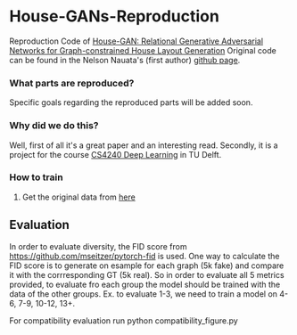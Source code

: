 # House-GANs-Reproduction
Reproduction Code of [House-GAN: Relational Generative Adversarial Networks for Graph-constrained House Layout Generation](https://arxiv.org/abs/2003.06988)
Original code can be found in the Nelson Nauata's (first author) [github page](https://github.com/ennauata/housegan).

### What parts are reproduced?
Specific goals regarding the reproduced parts will be added soon.

### Why did we do this?
Well, first of all it's a great paper and an interesting read.
Secondly, it is a project for the course [CS4240 Deep Learning](https://studiegids.tudelft.nl/a101_displayCourse.do?course_id=57391&_NotifyTextSearch_) in TU Delft.

### How to train
1. Get the original data from [here](https://www.dropbox.com/sh/p707nojabzf0nhi/AAB4UPwW0EgHhbQuHyq60tCKa?dl=0)


Evaluation
------
In order to evaluate diversity, the FID score from https://github.com/mseitzer/pytorch-fid is used. One way to calculate the FID score is to generate on esample for each graph (5k fake) and compare it with the corrresponding GT (5k real).
So in order to evaluate all 5 metrics provided, to evaluate fro each group the model should be trained with the data of the other groups. Ex. to evaluate 1-3, we need to train a model on 4-6, 7-9, 10-12, 13+.

For compatibility evaluation run python compatibility_figure.py
